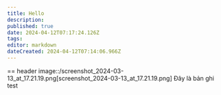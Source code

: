 ```yaml
---
title: Hello
description: 
published: true
date: 2024-04-12T07:17:24.126Z
tags: 
editor: markdown
dateCreated: 2024-04-12T07:14:06.966Z
---
```


== header
image::/screenshot_2024-03-13_at_17.21.19.png[screenshot_2024-03-13_at_17.21.19.png]
Đây là bản ghi test 